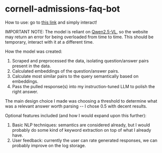 # cornell-admissions-faq-bot

How to use: go to [this link](https://cornell-faq-nyq3ekstz-vincent-fongs-projects.vercel.app/) and simply interact!

IMPORTANT NOTE: The model is reliant on [Qwen2.5-VL](https://huggingface.co/Qwen/Qwen2.5-VL-72B-Instruct), so the website may return an error for being overloaded from time to time. This should be temporary, interact with it at a different time.

How the model was created:
1. Scraped and preprocessed the data, isolating question/answer pairs present in the data.
2. Calculated embeddings of the question/answer pairs. 
3. Calculate most similar pairs to the query semantically based on embeddings.
4. Pass the pulled response(s) into my instruction-tuned LLM to polish the right answer.

The main design choice I made was choosing a threshold to determine what was a relevant answer worth parsing -- I chose 0.5 with decent results. 

Optional features included (and how I would expand upon this further):
1. Basic NLP techniques: semantics are considered already, but I would probably do some kind of keyword extraction on top of what I already have.
2. User feedback: currently the user can rate generated responses, we can probably improve on the log storage.